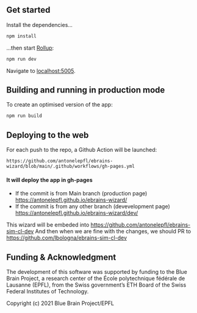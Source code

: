 
## Get started

Install the dependencies...

```bash
npm install
```

...then start [Rollup](https://rollupjs.org):

```bash
npm run dev
```

Navigate to [localhost:5005](http://localhost:5005).

## Building and running in production mode

To create an optimised version of the app:

```bash
npm run build
```

## Deploying to the web

For each push to the repo, a Github Action will be launched:

`https://github.com/antonelepfl/ebrains-wizard/blob/main/.github/workflows/gh-pages.yml`

#### It will deploy the app in gh-pages
- If the commit is from Main branch (production page) https://antonelepfl.github.io/ebrains-wizard/
- If the commit is from any other branch (devevelopment page) https://antonelepfl.github.io/ebrains-wizard/dev/

This wizard will be embeded into https://github.com/antonelepfl/ebrains-sim-cl-dev
And then when we are fine with the changes, we should PR to https://github.com/lbologna/ebrains-sim-cl-dev


## Funding & Acknowledgment
The development of this software was supported by funding to the Blue Brain Project, a research center of the École polytechnique fédérale de Lausanne (EPFL), from the Swiss government’s ETH Board of the Swiss Federal Institutes of Technology.


Copyright (c) 2021 Blue Brain Project/EPFL
